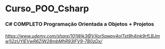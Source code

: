 # Curso_POO_Csharp
### C# COMPLETO Programação Orientada a Objetos + Projetos
###### https://www.udemy.com/share/101Wjk3@VXor5awpv4olTst9h4ink9rfLBJmw1j2zUYlEVwR6ZlW28mbMhR93IFV9-7B0zDx/
